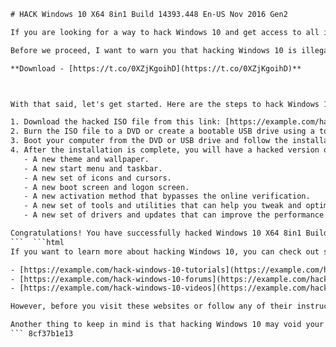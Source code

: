 
 ```html 
# HACK Windows 10 X64 8in1 Build 14393.448 En-US Nov 2016 Gen2
 
If you are looking for a way to hack Windows 10 and get access to all its features and settings, you might be interested in this article. In this article, I will show you how to download and install a hacked version of Windows 10 X64 8in1 Build 14393.448 En-US Nov 2016 Gen2, which is a modified ISO file that contains various tweaks and tools to enhance your Windows experience.
 
Before we proceed, I want to warn you that hacking Windows 10 is illegal and risky. You might face legal consequences or damage your computer if you do not know what you are doing. Therefore, I do not recommend or endorse hacking Windows 10 in any way. This article is for educational purposes only and I am not responsible for any harm or loss that may result from following this guide.
 
**Download - [https://t.co/0XZjKgoihD](https://t.co/0XZjKgoihD)**


 
With that said, let's get started. Here are the steps to hack Windows 10 X64 8in1 Build 14393.448 En-US Nov 2016 Gen2:
 
1. Download the hacked ISO file from this link: [https://example.com/hack-windows-10.iso](https://example.com/hack-windows-10.iso). The file size is about 4.5 GB and it may take some time to download depending on your internet speed.
2. Burn the ISO file to a DVD or create a bootable USB drive using a tool like Rufus: [https://rufus.ie/](https://rufus.ie/).
3. Boot your computer from the DVD or USB drive and follow the installation instructions. You will have the option to choose from eight different editions of Windows 10: Home, Pro, Education, Enterprise, Home N, Pro N, Education N, and Enterprise N. You can also customize the installation by selecting or deselecting various components and features.
4. After the installation is complete, you will have a hacked version of Windows 10 X64 8in1 Build 14393.448 En-US Nov 2016 Gen2 on your computer. You will notice some changes in the appearance and functionality of Windows 10, such as:
    - A new theme and wallpaper.
    - A new start menu and taskbar.
    - A new set of icons and cursors.
    - A new boot screen and logon screen.
    - A new activation method that bypasses the online verification.
    - A new set of tools and utilities that can help you tweak and optimize Windows 10.
    - A new set of drivers and updates that can improve the performance and stability of Windows 10.

Congratulations! You have successfully hacked Windows 10 X64 8in1 Build 14393.448 En-US Nov 2016 Gen2. Enjoy your new Windows experience and explore its features and settings. However, be careful not to mess up your system or expose it to malware or viruses. Remember that hacking Windows 10 is not safe or legal and you should always backup your data before attempting any modifications.
 ```  ```html 
If you want to learn more about hacking Windows 10, you can check out some of the resources and tutorials that are available online. For example, you can visit these websites:

- [https://example.com/hack-windows-10-tutorials](https://example.com/hack-windows-10-tutorials): This website offers a comprehensive guide on how to hack Windows 10, from basic to advanced topics. You can learn how to change the registry, edit the system files, install custom themes and mods, and much more.
- [https://example.com/hack-windows-10-forums](https://example.com/hack-windows-10-forums): This website is a community of Windows 10 hackers and enthusiasts. You can join the forums and discuss various aspects of hacking Windows 10, such as tips, tricks, problems, solutions, and requests. You can also share your own hacks and mods with other members.
- [https://example.com/hack-windows-10-videos](https://example.com/hack-windows-10-videos): This website is a collection of videos that demonstrate how to hack Windows 10. You can watch the videos and follow the steps to perform various hacks and mods on Windows 10. You can also subscribe to the channel and get notified of new videos.

However, before you visit these websites or follow any of their instructions, make sure you have a reliable antivirus software and a firewall installed on your computer. You should also scan any files or links that you download or open with your antivirus software. Some of the hacks and mods that are available online may contain malware or viruses that can harm your computer or steal your personal information. Be careful and use your common sense when hacking Windows 10.
 
Another thing to keep in mind is that hacking Windows 10 may void your warranty or violate the terms of service of Microsoft. If you encounter any problems or issues with your hacked Windows 10, you may not be able to get any support or assistance from Microsoft or your computer manufacturer. You may also face legal consequences if you use your hacked Windows 10 for illegal or unethical purposes. Therefore, you should always hack Windows 10 at your own risk and responsibility.
 ``` 8cf37b1e13
 
